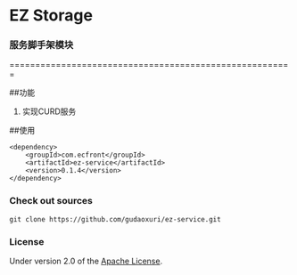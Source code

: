 EZ Storage
===
### 服务脚手架模块

 =======================================================

##功能

1. 实现CURD服务

##使用

    <dependency>
        <groupId>com.ecfront</groupId>
        <artifactId>ez-service</artifactId>
        <version>0.1.4</version>
    </dependency>

### Check out sources
`git clone https://github.com/gudaoxuri/ez-service.git`

### License

Under version 2.0 of the [Apache License][].

[Apache License]: http://www.apache.org/licenses/LICENSE-2.0


